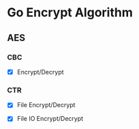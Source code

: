 # Go Encrypt Algorithm

## AES

### CBC

- [x] Encrypt/Decrypt

### CTR
- [x] File Encrypt/Decrypt
- [x] File IO Encrypt/Decrypt

